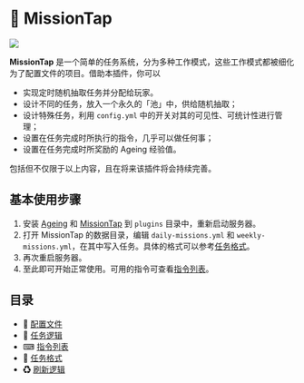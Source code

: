 # 📕 MissionTap

![](https://img.shields.io/badge/version-1.0-brightgreen)

**MissionTap** 是一个简单的任务系统，分为多种工作模式，这些工作模式都被细化为了配置文件的项目。借助本插件，你可以

- 实现定时随机抽取任务并分配给玩家。
- 设计不同的任务，放入一个永久的「池」中，供给随机抽取；
- 设计特殊任务，利用 `config.yml` 中的开关对其的可见性、可统计性进行管理；
- 设置在任务完成时所执行的指令，几乎可以做任何事；
- 设置在任务完成时所奖励的 Ageing 经验值。

包括但不仅限于以上内容，且在将来该插件将会持续完善。

## 基本使用步骤

1. 安装 [Ageing](//github.com/sotapmc/Ageing) 和 [MissionTap](//github.com/sotapmc/MissionTap) 到 `plugins` 目录中，重新启动服务器。
2. 打开 MissionTap 的数据目录，编辑 `daily-missions.yml` 和 `weekly-missions.yml`，在其中写入任务。具体的格式可以参考[任务格式](/missiontap/structure.md)。
3. 再次重启服务器。
4. 至此即可开始正常使用。可用的指令可查看[指令列表]()。

## 目录

- 🔧 [配置文件](/missiontap/config.md)
- 🏃‍ [任务逻辑](/missiontap/mission.md)
- ⌨ [指令列表](/missiontap/commands.md)
- 📕 [任务格式](/missiontap/structure.md)
- ♻ [刷新逻辑](/missiontap/refresh.md)